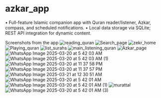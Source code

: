 # azkar_app

• Full-feature Islamic companion app with Quran reader/listener, Azkar, compass, and scheduled notifications.
• Local data storage via SQLite; REST API integration for dynamic content.

Screenshots from the app
![reading_quran](https://github.com/user-attachments/assets/773a2290-c8a4-4ab8-853a-6c372f44dbba)
![Search_page](https://github.com/user-attachments/assets/09343b15-efb3-481a-840f-9ceeaf283830)
![zekr_home](https://github.com/user-attachments/assets/7f6f06b1-fdeb-48c7-86c8-ffcb7f64ac3e)
![Playing_quran](https://github.com/user-attachments/assets/dbad0876-836f-47fc-ac81-ce56ed2ad800)
![list_surahs](https://github.com/user-attachments/assets/145b8cc9-8a02-4965-ac8a-7d2cf37df3e8)
![main_listening_quran](https://github.com/user-attachments/assets/b267a80d-2a89-4e48-a986-227adadf828a)
![Azkar_page](https://github.com/user-attachments/assets/d33a2a21-5426-4476-a33a-31467a2d3076)
![WhatsApp Image 2025-03-20 at 5 42 03 AM](https://github.com/user-attachments/assets/6cfb310d-714e-45db-a1a1-d44b5e367437)
![WhatsApp Image 2025-03-20 at 5 42 03 AM (1)](https://github.com/user-attachments/assets/867f874a-c588-406d-9081-035145356e16)
![WhatsApp Image 2025-03-20 at 11 37 58 PM](https://github.com/user-attachments/assets/bcdefb89-19aa-4533-ba19-97f675eb42b5)
![WhatsApp Image 2025-03-20 at 11 37 57 PM](https://github.com/user-attachments/assets/db7e843d-7da2-4828-896e-02afd0f47587)
![WhatsApp Image 2025-03-21 at 12 30 51 AM](https://github.com/user-attachments/assets/d0fcbaf1-d797-4998-96c9-401b0c544344)
![WhatsApp Image 2025-03-20 at 5 42 01 AM](https://github.com/user-attachments/assets/4c449142-2416-44da-b33d-dc589f241a5f)
![WhatsApp Image 2025-03-20 at 5 42 01 AM (1)](https://github.com/user-attachments/assets/8016c6eb-9b14-427b-bdc3-bd3d51728829)
![murattal](https://github.com/user-attachments/assets/0e89e505-a940-4a71-8408-4b8d9356a285)
![WhatsApp Image 2025-03-20 at 5 42 01 AM (3)](https://github.com/user-attachments/assets/189ec01f-2aa0-4619-97c6-86e2e7576c02)

